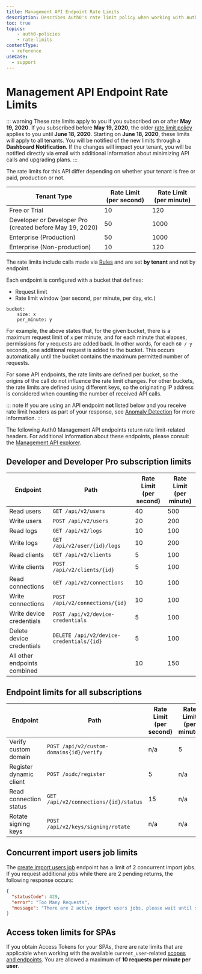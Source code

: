 ```yaml
---
title: Management API Endpoint Rate Limits
description: Describes Auth0's rate limit policy when working with Auth0 Management API endpoints.
toc: true
topics:
    - auth0-policies
    - rate-limits
contentType:
  - reference
useCase:
  - support
---
```

# Management API Endpoint Rate Limits

::: warning
These rate limits apply to you if you subscribed on or after **May 19, 2020**. If you subscribed before **May 19, 2020**, the older [rate limit policy](/policies/legacy-rate-limits) applies to you until **June 18, 2020**. Starting on **June 18, 2020**, these limits will apply to all tenants. You will be notified of the new limits through a **Dashboard Notification**. If the changes will impact your tenant, you will be notified directly via email with additional information about minimizing API calls and upgrading plans.
:::

The rate limits for this API differ depending on whether your tenant is free or paid, production or not.

| Tenant Type | Rate Limit (per second) | Rate Limit (per minute) |
| - | - | - |
| Free or Trial | 10 | 120 |
| Developer or Developer Pro (created before May 19, 2020) | 50 | 1000 |
| Enterprise (Production) | 50 | 1000 |
| Enterprise (Non-production) | 10 | 120 |

The rate limits include calls made via [Rules](/rules) and are set **by tenant** and not by endpoint.

Each endpoint is configured with a bucket that defines:

-  Request limit
-  Rate limit window (per second, per minute, per day, etc.)

```text
bucket:
    size: x
    per_minute: y
```

For example, the above states that, for the given bucket, there is a maximum request limit of `x` per minute, and for each minute that elapses, permissions for `y` requests are added back. In other words, for each `60 / y` seconds, one additional request is added to the bucket. This occurs automatically until the bucket contains the maximum permitted number of requests.

For some API endpoints, the rate limits are defined per bucket, so the origins of the call do not influence the rate limit changes. For other buckets, the rate limits are defined using different keys, so the originating IP address is considered when counting the number of received API calls.

::: note
If you are using an API endpoint **not** listed below and you receive rate limit headers as part of your response, see [Anomaly Detection](/anomaly-detection) for more information.
:::

The following Auth0 Management API endpoints return rate limit-related headers. For additional information about these endpoints, please consult the [Management API explorer](/api/management/v2).

## Developer and Developer Pro subscription limits

| Endpoint | Path | Rate Limit (per second) | Rate Limit (per minute) |
| - | - | - | - |
| Read users | `GET /api/v2/users` | 40 | 500 |
| Write users | `POST /api/v2/users` | 20 | 200 |
| Read logs | `GET /api/v2/logs` | 10 | 100 |
| Write logs | `GET /api/v2/user/{id}/logs` | 10 | 200|
| Read clients | `GET /api/v2/clients` | 5 | 100 |
| Write clients | `POST /api/v2/clients/{id}` | 5 | 100 |
| Read connections | `GET /api/v2/connections` | 10 | 100 |
| Write connections | `POST /api/v2/connections/{id}` | 10 | 100 |
| Write device credentials | `POST /api/v2/device-credentials` | 5 | 100 | 
| Delete device credentials | `DELETE /api/v2/device-credentials/{id}` | 5 | 100 |
| All other endpoints combined | | 10 | 150 |

## Endpoint limits for all subscriptions

| Endpoint | Path | Rate Limit (per second) | Rate Limit (per minute) | Rate Limit (per day) |
| - | - | - | - | - |
| Verify custom domain | `POST /api/v2/custom-domains{id}/verify` | n/a | 5 | n/a |
| Register dynamic client | `POST /oidc/register` | 5 | n/a | n/a |
| Read connection status | `GET /api/v2/connections/{id}/status` | 15 | n/a | n/a |
| Rotate signing keys | `POST /api/v2/keys/signing/rotate` | n/a | n/a | 5 |

## Concurrent import users job limits

The [create import users job](/api/management/v2#!/Jobs/post_users_imports) endpoint has a limit of 2 concurrent import jobs. If you request additional jobs while there are 2 pending returns, the following response occurs:

```json
{
  "statusCode": 429,
  "error": "Too Many Requests",
  "message": "There are 2 active import users jobs, please wait until some of them are finished and try again
}
```

## Access token limits for SPAs

If you obtain Access Tokens for your SPAs, there are rate limits that are applicable when working with the available `current_user`-related [scopes and endpoints](/api/management/v2/get-access-tokens-for-spas#available-scopes-and-endpoints). You are allowed a maximum of **10 requests per minute per user**.
